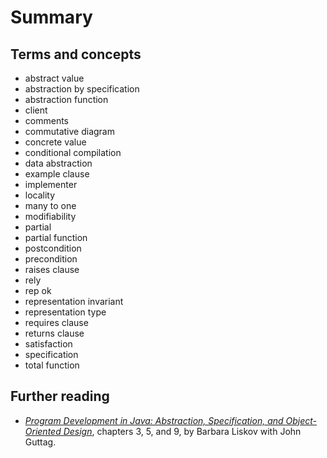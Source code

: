 # Summary

## Terms and concepts

* abstract value
* abstraction by specification
* abstraction function
* client
* comments
* commutative diagram
* concrete value
* conditional compilation
* data abstraction
* example clause
* implementer
* locality
* many to one
* modifiability
* partial
* partial function
* postcondition
* precondition
* raises clause
* rely
* rep ok
* representation invariant
* representation type
* requires clause
* returns clause
* satisfaction
* specification
* total function

## Further reading

* [*Program Development in Java: Abstraction, Specification, and
  Object-Oriented Design*][liskov-guttag], chapters 3, 5, and 9, by Barbara 
  Liskov with John Guttag. 

[liskov-guttag]: https://newcatalog.library.cornell.edu/catalog/4178051
